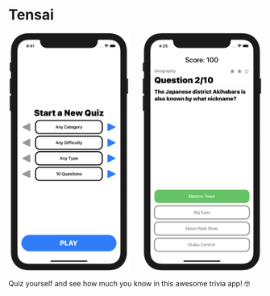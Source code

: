 Tensai
======

<p>
    <img src="Screenshots/trivia_quiz_creator.png" width="240" title="Tensai"/>
    &nbsp;&nbsp;&nbsp;&nbsp;
    <img src="Screenshots/trivia_quiz.png" width="240" title="Tensai"/>
</p>

Quiz yourself and see how much you know in this awesome trivia app! 🤓
